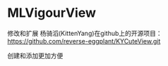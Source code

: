 # MLVigourView
修改和扩展 杨骑滔(KittenYang)在github上的开源项目：https://github.com/reverse-eggplant/KYCuteView.git

创建和添加更加方便
